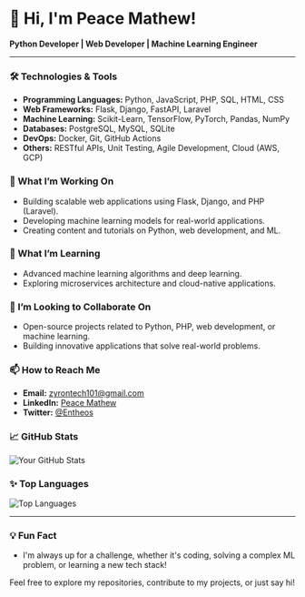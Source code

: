# 👋 Hi, I'm Peace Mathew!

**Python Developer | Web Developer | Machine Learning Engineer**

---

### 🛠️ Technologies & Tools

- **Programming Languages:** Python, JavaScript, PHP, SQL, HTML, CSS
- **Web Frameworks:** Flask, Django, FastAPI, Laravel
- **Machine Learning:** Scikit-Learn, TensorFlow, PyTorch, Pandas, NumPy
- **Databases:** PostgreSQL, MySQL, SQLite
- **DevOps:** Docker, Git, GitHub Actions
- **Others:** RESTful APIs, Unit Testing, Agile Development, Cloud (AWS, GCP)

### 🔭 What I’m Working On

- Building scalable web applications using Flask, Django, and PHP (Laravel).
- Developing machine learning models for real-world applications.
- Creating content and tutorials on Python, web development, and ML.

### 🌱 What I’m Learning

- Advanced machine learning algorithms and deep learning.
- Exploring microservices architecture and cloud-native applications.

### 👯 I’m Looking to Collaborate On

- Open-source projects related to Python, PHP, web development, or machine learning.
- Building innovative applications that solve real-world problems.

### 📫 How to Reach Me

- **Email:** [zyrontech101@gmail.com](mailto:your-email@example.com)
- **LinkedIn:** [Peace Mathew](https://www.linkedin.com/in/mathew-peace/)
- **Twitter:** [@Entheos](https://x.com/Entheos_11)

### 📈 GitHub Stats

![Your GitHub Stats](https://github-readme-stats.vercel.app/api?username=Zyron-Tech&show_icons=true&theme=dracula)

### ✨ Top Languages

![Top Languages](https://github-readme-stats.vercel.app/api/top-langs/?username=Zyron-Tech&layout=compact&theme=dracula)

---

### 💡 Fun Fact

- I'm always up for a challenge, whether it's coding, solving a complex ML problem, or learning a new tech stack!

Feel free to explore my repositories, contribute to my projects, or just say hi!
